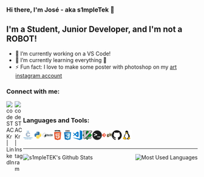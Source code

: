 ### Hi there, I'm José - aka s1mpleTek 👋

## I'm a Student, Junior Developer, and I'm not a ROBOT!
- 🔭 I’m currently working on a VS Code!
- 🌱 I’m currently learning everything 🤣
- ⚡ Fun fact: I love to make some poster with photoshop on my [art instagram account][instagram_art]

### Connect with me:

[<img align="left" alt="codeSTACKr | LinkedIn" width="22px" src="https://cdn.jsdelivr.net/npm/simple-icons@v3/icons/linkedin.svg" />][linkedin]
[<img align="left" alt="codeSTACKr | Instagram" width="22px" src="https://cdn.jsdelivr.net/npm/simple-icons@v3/icons/instagram.svg" />][instagram]

<br />

### Languages and Tools:

<img align="left" alt="C" width="26px" src="https://raw.githubusercontent.com/github/explore/80688e429a7d4ef2fca1e82350fe8e3517d3494d/topics/c/c.png" />
<img align="left" alt="Python" width="26px" src="https://raw.githubusercontent.com/github/explore/80688e429a7d4ef2fca1e82350fe8e3517d3494d/topics/python/python.png" />
<img align="left" alt="Bash" width="26px" src="https://raw.githubusercontent.com/github/explore/80688e429a7d4ef2fca1e82350fe8e3517d3494d/topics/bash/bash.png" />
<img align="left" alt="HTML5" width="26px" src="https://raw.githubusercontent.com/github/explore/80688e429a7d4ef2fca1e82350fe8e3517d3494d/topics/html/html.png" />
<img align="left" alt="CSS3" width="26px" src="https://raw.githubusercontent.com/github/explore/80688e429a7d4ef2fca1e82350fe8e3517d3494d/topics/css/css.png" />
<img align="left" alt="Visual Studio Code" width="26px" src="https://raw.githubusercontent.com/github/explore/80688e429a7d4ef2fca1e82350fe8e3517d3494d/topics/visual-studio-code/visual-studio-code.png" />
<img align="left" alt="Vim" width="26px" src="https://raw.githubusercontent.com/github/explore/80688e429a7d4ef2fca1e82350fe8e3517d3494d/topics/vim/vim.png" />
<img align="left" alt="Terminal" width="26px" src="https://raw.githubusercontent.com/github/explore/80688e429a7d4ef2fca1e82350fe8e3517d3494d/topics/terminal/terminal.png" />
<img align="left" alt="Git" width="26px" src="https://raw.githubusercontent.com/github/explore/80688e429a7d4ef2fca1e82350fe8e3517d3494d/topics/git/git.png" />
<img align="left" alt="GitHub" width="26px" src="https://raw.githubusercontent.com/github/explore/78df643247d429f6cc873026c0622819ad797942/topics/github/github.png" />
<img align="left" alt="Linux" width="26px" src="https://raw.githubusercontent.com/github/explore/80688e429a7d4ef2fca1e82350fe8e3517d3494d/topics/linux/linux.png" />

<br />
<br />

---
<!-- ![s1mpleTEK's github stats](https://github-readme-stats.vercel.app/api?username=s1mpleTEK&show_icons=true&hide_border=true&hide=prs,issues&show_owner=false) -->
<!-- <img align="left" alt="s1mpleTEK's Github Stats" src="https://github-readme-stats-s1mpletek.vercel.app/api?username=s1mpleTEK&show_icons=true&hide_border=true&hide=issues&show_owner=false" /> -->
<img align="left" alt="s1mpleTEK's Github Stats" src="https://github-readme-stats-mjdnyywzj.vercel.app/api?username=s1mpleTEK&show_icons=true&hide_border=true&hide=issues&show_owner=false" />

<!-- ![Top Langs](https://github-readme-stats.vercel.app/api/top-langs/?username=s1mpleTEK&layout=default&hide_border=true) -->
<!-- <img align="right" alt="Most Used Languages" src="https://github-readme-stats-s1mpletek.vercel.app/api/top-langs/?username=s1mpleTEK&layout=default&hide_border=true"> -->
<img align="right" alt="Most Used Languages" src="https://github-readme-stats-mjdnyywzj.vercel.app/api/top-langs/?username=s1mpleTEK&layout=default&hide_border=true">


[instagram]: https://instagram.com/jos_rdg
[instagram_art]: https://instagram.com/jos_rdg.art
[linkedin]: https://linkedin.com/in/jos-rdg-dev